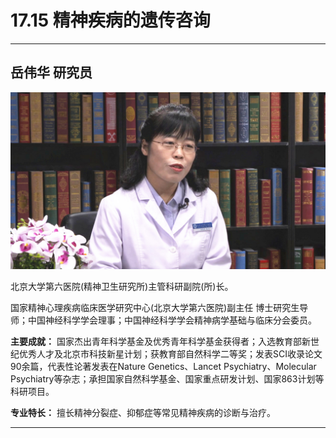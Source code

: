 # 17.15 精神疾病的遗传咨询

---

## 岳伟华 研究员

![1683954975137](image/c17_015/1683954975137.png)

北京大学第六医院(精神卫生研究所)主管科研副院(所)长。

国家精神心理疾病临床医学研究中心(北京大学第六医院)副主任  博士研究生导师；中国神经科学学会理事；中国神经科学学会精神病学基础与临床分会委员。


**主要成就：** 国家杰出青年科学基金及优秀青年科学基金获得者；入选教育部新世纪优秀人才及北京市科技新星计划；获教育部自然科学二等奖；发表SCI收录论文90余篇，代表性论著发表在Nature Genetics、Lancet Psychiatry、Molecular Psychiatry等杂志；承担国家自然科学基金、国家重点研发计划、国家863计划等科研项目。


**专业特长：** 擅长精神分裂症、抑郁症等常见精神疾病的诊断与治疗。

---
